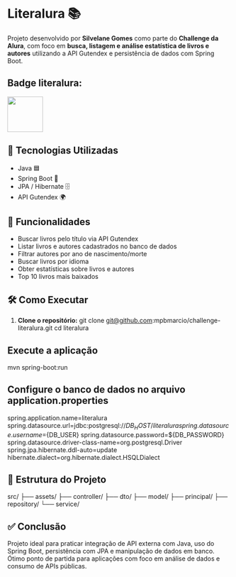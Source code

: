 # Literalura 📚

Projeto desenvolvido por **Silvelane Gomes** como parte do **Challenge da Alura**, com foco em **busca, listagem e análise estatística de livros e autores** utilizando a API Gutendex e persistência de dados com Spring Boot.

## Badge literalura:
<img src="badge-literatura.png" width="80px">

## 🚀 Tecnologias Utilizadas

- Java 🟦
- Spring Boot 🌱
- JPA / Hibernate 🗄️
- API Gutendex 🌍

## 📖 Funcionalidades

- Buscar livros pelo título via API Gutendex
- Listar livros e autores cadastrados no banco de dados
- Filtrar autores por ano de nascimento/morte
- Buscar livros por idioma
- Obter estatísticas sobre livros e autores
- Top 10 livros mais baixados

## 🛠️ Como Executar

1. **Clone o repositório:**
   git clone <git@github.com>:mpbmarcio/challenge-literalura.git
   cd literalura

## Execute a aplicação

mvn spring-boot:run

## Configure o banco de dados no arquivo application.properties

spring.application.name=literalura
spring.datasource.url=jdbc:postgresql://${DB_HOST}/literalura
spring.datasource.username=${DB_USER}
spring.datasource.password=${DB_PASSWORD}
spring.datasource.driver-class-name=org.postgresql.Driver
spring.jpa.hibernate.ddl-auto=update
hibernate.dialect=org.hibernate.dialect.HSQLDialect

## 📂 Estrutura do Projeto

src/
├── assets/
├── controller/
├── dto/
├── model/
├── principal/
├── repository/
└── service/

## ✅ Conclusão

Projeto ideal para praticar integração de API externa com Java, uso do Spring Boot, persistência com JPA e manipulação de dados em banco. Ótimo ponto de partida para aplicações com foco em análise de dados e consumo de APIs públicas.
